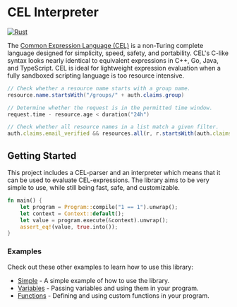 # CEL Interpreter

[![Rust](https://github.com/clarkmcc/cel-rust/actions/workflows/rust.yml/badge.svg)](https://github.com/clarkmcc/cel-rust/actions/workflows/rust.yml)

The [Common Expression Language (CEL)](https://github.com/google/cel-spec) is a non-Turing complete language designed
for simplicity, speed, safety, and
portability. CEL's C-like syntax looks nearly identical to equivalent expressions in C++, Go, Java, and TypeScript. CEL
is ideal for lightweight expression evaluation when a fully sandboxed scripting language is too resource intensive.

```java
// Check whether a resource name starts with a group name.
resource.name.startsWith("/groups/" + auth.claims.group)
```

```go
// Determine whether the request is in the permitted time window.
request.time - resource.age < duration("24h")
```

```typescript
// Check whether all resource names in a list match a given filter.
auth.claims.email_verified && resources.all(r, r.startsWith(auth.claims.email))
```

## Getting Started

This project includes a CEL-parser and an interpreter which means that it can be used to evaluate CEL-expressions. The
library aims to be very simple to use, while still being fast, safe, and customizable.

```rust
fn main() {
    let program = Program::compile("1 == 1").unwrap();
    let context = Context::default();
    let value = program.execute(&context).unwrap();
    assert_eq!(value, true.into());
}
```

### Examples

Check out these other examples to learn how to use this library:

- [Simple](../example/src/simple.rs) - A simple example of how to use the library.
- [Variables](../example/src/variables.rs) - Passing variables and using them in your program.
- [Functions](../example/src/functions.rs) - Defining and using custom functions in your program.
